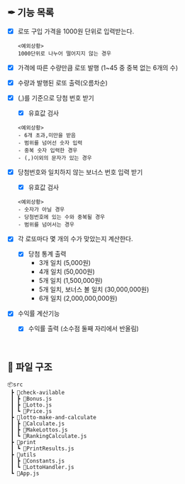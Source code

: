 ## ✒ 기능 목록
- [x] 로또 구입 가격을 1000원 단위로 입력받는다.
    ```
    <예외상황>
    1000단위로 나누어 떨어지지 않는 경우
    ```

- [x] 가격에 따른 수량만큼 로또 발행 (1~45 중 중복 없는 6개의 수)

- [x] 수량과 발행된 로또 출력(오름차순)

- [x] (,)를 기준으로 당첨 번호 받기
    - [x] 유효값 검사
    ```
    <예외상황>
    - 6개 초과,미만을 받음
    - 범위를 넘어선 숫자 입력
    - 중복 숫자 입력한 경우
    - (,)이외의 문자가 있는 경우
    ```
- [x] 당첨번호와 일치하지 않는 보너스 번호 입력 받기
    - [x] 유효값 검사
    ```
    <예외상황>
    - 숫자가 아닐 경우
    - 당첨번호에 있는 수와 중복될 경우
    - 범위를 넘어서는 경우
    ```

- [x] 각 로또마다 몇 개의 수가 맞았는지 계산한다.
    - [x] 당첨 통계 출력
        - 3개 일치 (5,000원)
        - 4개 일치 (50,000원)
        - 5개 일치 (1,500,000원)
        - 5개 일치, 보너스 볼 일치 (30,000,000원)
        - 6개 일치 (2,000,000,000원)

- [x] 수익률 계산기능
    - [x] 수익률 출력 (소수점 둘째 자리에서 반올림)

<br />

## :file_folder: 파일 구조
```
📦src
 ┣ 📂check-avilable
 ┃ ┣ 📜Bonus.js
 ┃ ┣ 📜Lotto.js
 ┃ ┗ 📜Price.js
 ┣ 📂lotto-make-and-calculate
 ┃ ┣ 📜Calculate.js
 ┃ ┣ 📜MakeLottos.js
 ┃ ┗ 📜RankingCalculate.js
 ┣ 📂print
 ┃ ┗ 📜PrintResults.js
 ┣ 📂utils
 ┃ ┣ 📜Constants.js
 ┃ ┗ 📜LottoHandler.js
 ┗ 📜App.js
 ```